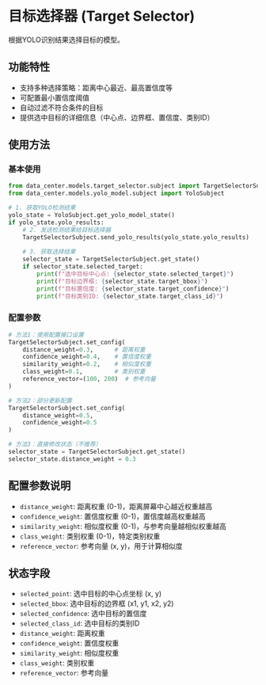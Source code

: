 # 目标选择器 (Target Selector)

根据YOLO识别结果选择目标的模型。

## 功能特性

- 支持多种选择策略：距离中心最近、最高置信度等
- 可配置最小置信度阈值
- 自动过滤不符合条件的目标
- 提供选中目标的详细信息（中心点、边界框、置信度、类别ID）

## 使用方法

### 基本使用

```python
from data_center.models.target_selector.subject import TargetSelectorSubject
from data_center.models.yolo_model.subject import YoloSubject

# 1. 获取YOLO检测结果
yolo_state = YoloSubject.get_yolo_model_state()
if yolo_state.yolo_results:
    # 2. 发送检测结果给目标选择器
    TargetSelectorSubject.send_yolo_results(yolo_state.yolo_results)
    
    # 3. 获取选择结果
    selector_state = TargetSelectorSubject.get_state()
    if selector_state.selected_target:
        print(f"选中目标中心点: {selector_state.selected_target}")
        print(f"目标边界框: {selector_state.target_bbox}")
        print(f"目标置信度: {selector_state.target_confidence}")
        print(f"目标类别ID: {selector_state.target_class_id}")
```

### 配置参数

```python
# 方法1：使用配置接口设置
TargetSelectorSubject.set_config(
    distance_weight=0.3,      # 距离权重
    confidence_weight=0.4,    # 置信度权重
    similarity_weight=0.2,    # 相似度权重
    class_weight=0.1,         # 类别权重
    reference_vector=(100, 200)  # 参考向量
)

# 方法2：部分更新配置
TargetSelectorSubject.set_config(
    distance_weight=0.5,
    confidence_weight=0.5
)

# 方法3：直接修改状态（不推荐）
selector_state = TargetSelectorSubject.get_state()
selector_state.distance_weight = 0.3
```

## 配置参数说明

- `distance_weight`: 距离权重 (0-1)，距离屏幕中心越近权重越高
- `confidence_weight`: 置信度权重 (0-1)，置信度越高权重越高
- `similarity_weight`: 相似度权重 (0-1)，与参考向量越相似权重越高
- `class_weight`: 类别权重 (0-1)，特定类别权重
- `reference_vector`: 参考向量 (x, y)，用于计算相似度

## 状态字段

- `selected_point`: 选中目标的中心点坐标 (x, y)
- `selected_bbox`: 选中目标的边界框 (x1, y1, x2, y2)
- `selected_confidence`: 选中目标的置信度
- `selected_class_id`: 选中目标的类别ID
- `distance_weight`: 距离权重
- `confidence_weight`: 置信度权重
- `similarity_weight`: 相似度权重
- `class_weight`: 类别权重
- `reference_vector`: 参考向量
